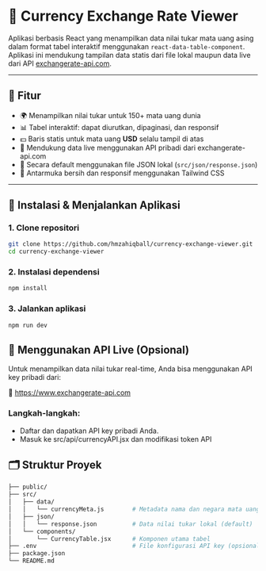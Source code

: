# 💱 Currency Exchange Rate Viewer

Aplikasi berbasis React yang menampilkan data nilai tukar mata uang asing dalam format tabel interaktif menggunakan `react-data-table-component`. Aplikasi ini mendukung tampilan data statis dari file lokal maupun data live dari API [exchangerate-api.com](https://www.exchangerate-api.com).

---

## 📌 Fitur

- 🌍 Menampilkan nilai tukar untuk 150+ mata uang dunia
- 📊 Tabel interaktif: dapat diurutkan, dipaginasi, dan responsif
- 💵 Baris statis untuk mata uang **USD** selalu tampil di atas
- 🔄 Mendukung data live menggunakan API pribadi dari exchangerate-api.com
- 📁 Secara default menggunakan file JSON lokal (`src/json/response.json`)
- 🎨 Antarmuka bersih dan responsif menggunakan Tailwind CSS

---

## 🚀 Instalasi & Menjalankan Aplikasi

### 1. Clone repositori

```bash
git clone https://github.com/hmzahiqball/currency-exchange-viewer.git
cd currency-exchange-viewer
```

### 2. Instalasi dependensi
```bash
npm install
```

### 3. Jalankan aplikasi
```bash
npm run dev
```


## 🔧 Menggunakan API Live (Opsional)
Untuk menampilkan data nilai tukar real-time, Anda bisa menggunakan API key pribadi dari:

🔗 https://www.exchangerate-api.com

### Langkah-langkah:
- Daftar dan dapatkan API key pribadi Anda.
- Masuk ke src/api/currencyAPI.jsx dan modifikasi token API


## 🗂 Struktur Proyek
```bash
├── public/
├── src/
│   ├── data/
│   │   └── currencyMeta.js        # Metadata nama dan negara mata uang
│   ├── json/
│   │   └── response.json          # Data nilai tukar lokal (default)
│   └── components/
│       └── CurrencyTable.jsx      # Komponen utama tabel
├── .env                           # File konfigurasi API key (opsional)
├── package.json
└── README.md
```